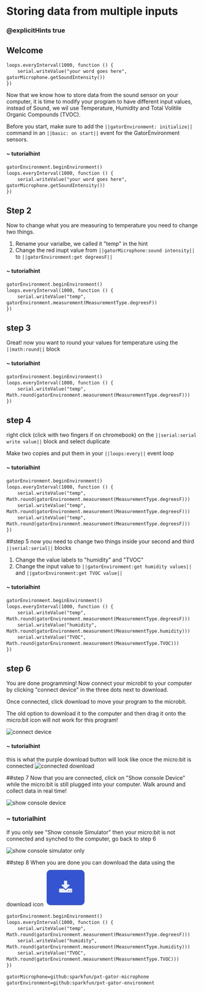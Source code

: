 # Storing data from multiple inputs
### @explicitHints true
 
## Welcome

```template
loops.everyInterval(1000, function () {
    serial.writeValue("your word goes here", gatorMicrophone.getSoundIntensity())
})
```

Now that we know how to store data from the sound sensor on your computer, it is time to modify your program to have different input values, instead of Sound, we wil use Temperature, Humidity and Total Volitile Organic Compounds (TVOC).
 
Before you start, make sure to add the ``||gatorEnvironment: initialize||`` command in an ``||basic: on start||`` event for the GatorEnvironment sensors.

#### ~ tutorialhint
```blocks
gatorEnvironment.beginEnvironment()
loops.everyInterval(1000, function () {
    serial.writeValue("your word goes here", gatorMicrophone.getSoundIntensity())
})
```
 
## Step 2

Now to change what you are measuring to temperature you need to change two things.

1. Rename your varialbe, we called it "temp" in the hint
2. Change the red inupt value from ``||gatorMicrophone:sound intensity||`` to ``||gatorEnvironment:get degreesF||``

#### ~ tutorialhint
```blocks
gatorEnvironment.beginEnvironment()
loops.everyInterval(1000, function () {
    serial.writeValue("temp", gatorEnvironment.measurement(MeasurementType.degreesF))
})
```
 
## step 3
Great! now you want to round your values for temperature using the ``||math:round||`` block

#### ~ tutorialhint

```blocks
gatorEnvironment.beginEnvironment()
loops.everyInterval(1000, function () {
    serial.writeValue("temp", Math.round(gatorEnvironment.measurement(MeasurementType.degreesF)))
})
```
 
## step 4
right click (click with two fingers if on chromebook) on the ``||serial:serial write value||`` block and select duplicate

Make two copies and put them in your ``||loops:every||`` event loop

#### ~ tutorialhint

```blocks
gatorEnvironment.beginEnvironment()
loops.everyInterval(1000, function () {
    serial.writeValue("temp", Math.round(gatorEnvironment.measurement(MeasurementType.degreesF)))
    serial.writeValue("temp", Math.round(gatorEnvironment.measurement(MeasurementType.degreesF)))
    serial.writeValue("temp", Math.round(gatorEnvironment.measurement(MeasurementType.degreesF)))
})
```

##step 5
now you need to change two things inside your second and third ``||serial:serial||`` blocks 

1. Change the value labels to "humidity" and "TVOC"
2. Change the input value to ``||gatorEnvironment:get humidity values||`` and ``||gatorEnvironment:get TVOC value||``

#### ~ tutorialhint

```blocks
gatorEnvironment.beginEnvironment()
loops.everyInterval(1000, function () {
    serial.writeValue("temp", Math.round(gatorEnvironment.measurement(MeasurementType.degreesF)))
    serial.writeValue("humidity", Math.round(gatorEnvironment.measurement(MeasurementType.humidity)))
    serial.writeValue("TVOC", Math.round(gatorEnvironment.measurement(MeasurementType.TVOC)))
})
```


## step 6
You are done programming! Now connect your microbit to your computer by clicking "connect device" in the three dots next to download. 

Once connected, click download to move your program to the microbit.

The old option to download it to the computer and then drag it onto the micro:bit icon will not work for this program!

![connect device](https://github.com/schoolwidelabs/sensor-immersion-general/blob/master/static/images/connect%20device.png?raw=true)

#### ~ tutorialhint
this is what the purple download button will look like once the micro:bit is connected
![connected download](https://github.com/schoolwidelabs/sensor-immersion-general/blob/master/static/images/connected%20download.png?raw=true)

##step 7
Now that you are connected, click on "Show console Device" while the micro:bit is still plugged into your computer. Walk around and collect data in real time!

![show console device](https://github.com/schoolwidelabs/sensor-immersion-general/blob/master/static/images/show%20console%20device.png?raw=true)

### ~ tutorialhint
If you only see "Show console Simulator" then your micro:bit is not connected and synched to the computer, go back to step 6

![show console simulator only](https://github.com/schoolwidelabs/sensor-immersion-general/blob/master/static/images/show%20console%20simulator%20only.png?raw=true)


##step 8
When you are done you can download the data using the download icon
![download icon](https://github.com/schoolwidelabs/sensor-immersion/blob/master/static/images/download%20icon.png?raw=true)


```ghost
gatorEnvironment.beginEnvironment()
loops.everyInterval(1000, function () {
    serial.writeValue("temp", Math.round(gatorEnvironment.measurement(MeasurementType.degreesF)))
    serial.writeValue("humidity", Math.round(gatorEnvironment.measurement(MeasurementType.humidity)))
    serial.writeValue("TVOC", Math.round(gatorEnvironment.measurement(MeasurementType.TVOC)))
})
```
  
```package
gatorMicrophone=github:sparkfun/pxt-gator-microphone
gatorEnvironment=github:sparkfun/pxt-gator-environment
```
